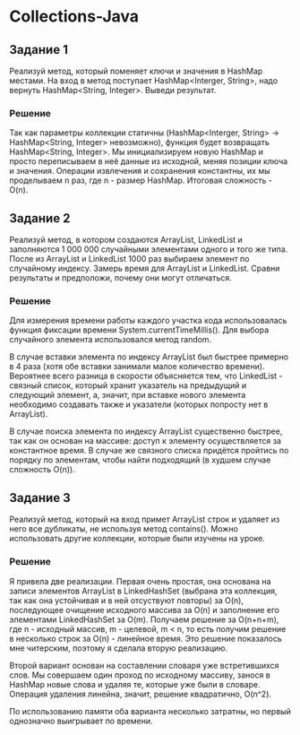 # Collections-Java

## Задание 1
Реализуй метод, который поменяет ключи и значения в HashMap местами. На вход в метод поступает HashMap<Interger, String>, надо вернуть HashMap<String, Integer>. Выведи результат.

### Решение
Так как параметры коллекции статичны (HashMap<Interger, String> -> HashMap<String, Integer> невозможно), функция будет возвращать HashMap<String, Integer>. Мы инициализируем новую HashMap и просто переписываем в неё данные из исходной, меняя позиции ключа и значения. Операции извлечения и сохранения константны, их мы проделываем n раз, где n - размер HashMap. Итоговая сложность - O(n).

## Задание 2
Реализуй метод, в котором создаются ArrayList, LinkedList и заполняются 1 000 000 случайными элементами одного и того же типа. После из ArrayList и LinkedList 1000 раз выбираем элемент по случайному индексу. Замерь время для ArrayList и LinkedList. Сравни результаты и предположи, почему они могут отличаться.
### Решение
Для измерения времени работы каждого участка кода использовалась функция фиксации времени System.currentTimeMillis(). Для выбора случайного элемента использовался метод random.

В случае вставки элемента по индексу ArrayList был быстрее примерно в 4 раза (хотя обе вставки занимали малое количество времени). Вероятнее всего разница в скорости объясняется тем, что LinkedList - связный список, который хранит указатель на предыдущий и следующий элемент, а, значит, при вставке нового элемента необходимо создавать также и указатели (которых попросту нет в ArrayList).

В случае поиска элемента по индексу ArrayList существенно быстрее, так как он основан на массиве: доступ к элементу осуществляется за константное время. В случае же связного списка придётся пройтись по порядку по элементам, чтобы найти подходящий (в худшем случае сложность O(n)).

## Задание 3
Реализуй метод, который на вход примет ArrayList строк и удаляет из него все дубликаты, не используя метод contains(). Можно использовать другие коллекции, которые были изучены на уроке.
### Решение
Я привела две реализации. Первая очень простая, она основана на записи элементов ArrayList в LinkedHashSet (выбрана эта коллекция, так как она устойчивая и в ней отсуствуют повторы) за O(n), последующее очищение исходного массива за O(n) и заполнение его элементами LinkedHashSet за O(m). Получаем решение за O(n+n+m), где n - исходный массив, m - целевой, m < n, то есть получим решение в несколько строк за O(n) - линейное время. Это решение показалось мне читерским, поэтому я сделала вторую реализацию. 

Второй вариант основан на составлении словаря уже встретившихся слов. Мы совершаем один проход по исходному массиву, занося в HashMap новые слова и удаляя те, которые уже были в словаре. Операция удаления линейна, значит, решение квадратично, O(n^2).

По использованию памяти оба варианта несколько затратны, но первый однозначно выигрывает по времени. 
